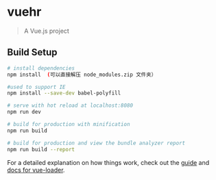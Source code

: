 # vuehr

> A Vue.js project

## Build Setup

``` bash
# install dependencies
npm install  (可以直接解压 node_modules.zip 文件夹）

#used to support IE
npm install --save-dev babel-polyfill

# serve with hot reload at localhost:8080
npm run dev

# build for production with minification
npm run build

# build for production and view the bundle analyzer report
npm run build --report
```

For a detailed explanation on how things work, check out the [guide](http://vuejs-templates.github.io/webpack/) and [docs for vue-loader](http://vuejs.github.io/vue-loader).
